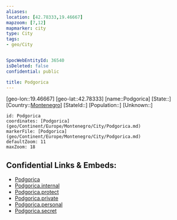```yaml
---
aliases: 
location: [42.78333,19.46667]
mapzoom: [7,12] 
mapmarker: city 
type: City
tags:
- geo/City


SpocWebEntityId: 36540
isDeleted: false
confidential: public

title: Podgorica
---
```

[geo-lon::19.46667]
[geo-lat::42.78333]
[name::Podgorica]
[State::]
[Country::[Montenegro](geo/Continent/Europe/Montenegro.md)]
[StateId::]
[Population::]
[Unknown::]


```leaflet
id: Podgorica
coordinates: [Podgorica](geo/Continent/Europe/Montenegro/City/Podgorica.md)
markerFile: [Podgorica](geo/Continent/Europe/Montenegro/City/Podgorica.md)
defaultZoom: 11 
maxZoom: 18
```


## Confidential Links & Embeds: 
- [Podgorica](../../../../../../_public/geo/Continent/Europe/Montenegro/City/Podgorica.md) 
- [Podgorica.internal](../../../../../../_internal/geo/Continent/Europe/Montenegro/City/Podgorica.internal.md) 
- [Podgorica.protect](../../../../../../_protect/geo/Continent/Europe/Montenegro/City/Podgorica.protect.md) 
- [Podgorica.private](../../../../../../_private/geo/Continent/Europe/Montenegro/City/Podgorica.private.md) 
- [Podgorica.personal](../../../../../../_personal/geo/Continent/Europe/Montenegro/City/Podgorica.personal.md) 
- [Podgorica.secret](../../../../../../_secret/geo/Continent/Europe/Montenegro/City/Podgorica.secret.md) 

